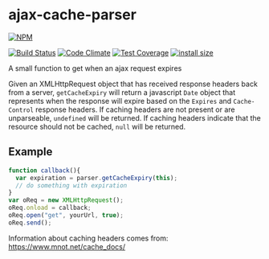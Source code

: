 ajax-cache-parser
=================

[![NPM](https://nodei.co/npm/ajax-cache-parser.png?downloads=true&downloadRank=true)](https://nodei.co/npm/ajax-cache-parser/)

[![Build Status](https://drone.albertyw.com/api/badges/albertyw/ajax-cache-parser/status.svg)](https://drone.albertyw.com/albertyw/ajax-cache-parser)
[![Code Climate](https://codeclimate.com/github/albertyw/ajax-cache-parser/badges/gpa.svg)](https://codeclimate.com/github/albertyw/ajax-cache-parser)
[![Test Coverage](https://codeclimate.com/github/albertyw/ajax-cache-parser/badges/coverage.svg)](https://codeclimate.com/github/albertyw/ajax-cache-parser/coverage)
[![install size](https://packagephobia.com/badge?p=ajax-cache-parser)](https://packagephobia.com/result?p=ajax-cache-parser)

A small function to get when an ajax request expires

Given an XMLHttpRequest object that has received response headers back from a server, `getCacheExpiry` will return
a javascript `Date` object that represents when the response will expire based on the `Expires` and `Cache-Control`
response headers.  If caching headers are not present or are unparseable, `undefined` will be returned.  If caching
headers indicate that the resource should not be cached, `null` will be returned.

Example
-------
```javascript
function callback(){
  var expiration = parser.getCacheExpiry(this);
  // do something with expiration
}
var oReq = new XMLHttpRequest();
oReq.onload = callback;
oReq.open("get", yourUrl, true);
oReq.send();
```

Information about caching headers comes from: https://www.mnot.net/cache_docs/
